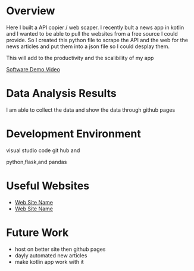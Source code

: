 # Overview

Here I built a API copier / web scaper. I recently bult a news app in kotlin and I wanted to be able to pull the websites from a free source I could provide. So I created this python file to scrape the API and the web for the news articles and put them into a json file so I could desplay them.

This will add to the productivity and the scalibility of my app

[Software Demo Video](http://youtube.link.goes.here)

# Data Analysis Results

I am able to collect the data and show the data through github pages

# Development Environment

visual studio code git hub and 

python,flask,and pandas

# Useful Websites

* [Web Site Name](http://url.link.goes.here)
* [Web Site Name](http://url.link.goes.here)

# Future Work

* host on better site then github pages
* dayly automated new articles
* make kotlin app work with it
